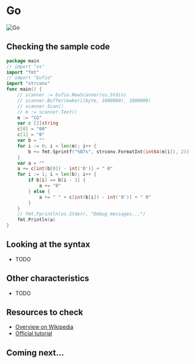 # Go

![Go](../pic/Go.png)

## Checking the sample code

```go runnable
package main
// import "os"
import "fmt"
// import "bufio"
import "strconv"
func main() {
    // scanner := bufio.NewScanner(os.Stdin)
    // scanner.Buffer(make([]byte, 1000000), 1000000)
    // scanner.Scan()
    // m := scanner.Text()
    m := "CG"
    var c [2]string
    c[0] = "00"
    c[1] = "0"
    var b = ""
    for i := 0; i < len(m); i++ {
        b += fmt.Sprintf("%07s", strconv.FormatInt(int64(m[i]), 2))
    }
    var a = ""
    a += c[int(b[0]) - int('0')] + " 0"
    for i := 1; i < len(b); i++ {
        if b[i] == b[i - 1] {
            a += "0"
        } else {
            a += " " + c[int(b[i]) - int('0')] + " 0"
        }
    }
    // fmt.Fprintln(os.Stderr, "Debug messages...")
    fmt.Println(a)
}
```

## Looking at the syntax

- TODO

## Other characteristics

- TODO

## Resources to check

- [Overview on Wikipedia](https://en.wikipedia.org/wiki/Go_(programming_language))
- [Official tutorial](https://golang.org/doc/tutorial/getting-started)

## Coming next...
